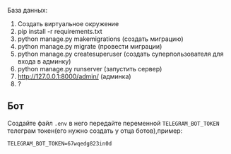 База данных:
1. Cоздать виртуальное окружение 
2. pip install -r requirements.txt
3. python manage.py makemigrations (создать миграцию)
4. python manage.py migrate (провести миграции)
5. python manage.py createsuperuser (создать суперпользователя для входа в админку)
6. python manage.py runserver (запустить сервер)
7. http://127.0.0.1:8000/admin/ (админка)
8. ?

## Бот
Создайте файл `.env` в него передайте переменной `TELEGRAM_BOT_TOKEN` телеграм токен(его нужно создать у отца ботов),пример:
```
TELEGRAM_BOT_TOKEN=67wqedg823in0d

```